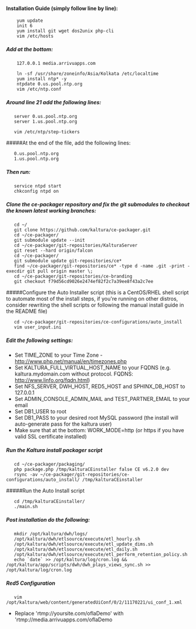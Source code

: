 #### Installation Guide (simply follow line by line):
```
    yum update
    init 6
    yum install git wget dos2unix php-cli
    vim /etc/hosts 
```
##### Add at the bottom:
```
    127.0.0.1 media.arrivuapps.com
```
```
    ln -sf /usr/share/zoneinfo/Asia/Kolkata /etc/localtime
    yum install ntp* -y
    ntpdate 0.us.pool.ntp.org 
    vim /etc/ntp.conf 
```
##### Around line 21 add the following lines:
```
   server 0.us.pool.ntp.org
   server 1.us.pool.ntp.org
```
```
   vim /etc/ntp/step-tickers
```
#####At the end of the file, add the following lines:
```
   0.us.pool.ntp.org 
   1.us.pool.ntp.org   
````
##### Then run:
```
   service ntpd start
   chkconfig ntpd on
```
##### Clone the ce-packager repository and fix the git submodules to checkout the known latest working branches:
```
   cd ~/   
   git clone https://github.com/kaltura/ce-packager.git  
   cd ~/ce-packager/  
   git submodule update --init  
   cd ~/ce-packager/git-repositories/KalturaServer  
   git reset --hard origin/falcon  
   cd ~/ce-packager/  
   git submodule update git-repositories/ce*  
   find ~/ce-packager/git-repositories/ce* -type d -name .git -print -execdir git pull origin master \;  
   cd ~/ce-packager/git-repositories/ce-branding  
   git checkout f79d56cd9026e2474ef82f2c7a39ee8f43a2c7ee  
```
#####Configure the Auto Installer script (this is a CentOS/RHEL shell script to automate most of the install steps, if you're running on other distros, consider rewriting the shell scripts or following the manual install guide in the README file)
```
   cd ~/ce-packager/git-repositories/ce-configurations/auto_install
   vim user_input.ini
```
##### Edit the following settings:

* Set TIME_ZONE to your Time Zone - http://www.php.net/manual/en/timezones.php
* Set KALTURA_FULL_VIRTUAL_HOST_NAME to your FQDNS (e.g. kaltura.mydomain.com without protocol. FQDNS: http://www.linfo.org/fqdn.html)
* Set NFS_SERVER, DWH_HOST, RED5_HOST and SPHINX_DB_HOST to 127.0.0.1
* Set ADMIN_CONSOLE_ADMIN_MAIL and TEST_PARTNER_EMAIL to your email
* Set DB1_USER to root
* Set DB1_PASS to your desired root MySQL password (the install will auto-generate pass for the kaltura user)
* Make sure that at the bottom: WORK_MODE=http (or https if you have valid SSL certificate installed)

##### Run the Kaltura install packager script
```
   cd ~/ce-packager/packaging/
   php package.php /tmp/kalturaCEinstaller false CE v6.2.0 dev
   rsync -av ~/ce-packager/git-repositories/ce-configurations/auto_install/ /tmp/kalturaCEinstaller
```
#####Run the Auto Install script
```
   cd /tmp/kalturaCEinstaller/
   ./main.sh
```
##### Post installation do the following:
```
   mkdir /opt/kaltura/dwh/logs/  
   /opt/kaltura/dwh/etlsource/execute/etl_hourly.sh  
   /opt/kaltura/dwh/etlsource/execute/etl_update_dims.sh  
   /opt/kaltura/dwh/etlsource/execute/etl_daily.sh  
   /opt/kaltura/dwh/etlsource/execute/etl_perform_retention_policy.sh  
   echo `date` >> /opt/kaltura/log/cron.log && /opt/kaltura/app/scripts/dwh/dwh_plays_views_sync.sh >>     /opt/kaltura/log/cron.log 
```
##### Red5 Configuration
```
   vim /opt/kaltura/web/content/generatedUiConf/0/2/11170221/ui_conf_1.xml 
```
* Replace 'rtmp://yoursite.com/oflaDemo' with 'rtmp://media.arrivuapps.com/oflaDemo